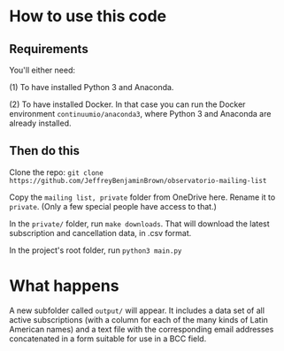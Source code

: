 # How to use this code

## Requirements
You'll either need:

(1) To have installed Python 3 and Anaconda.

(2) To have installed Docker. In that case you can run the Docker environment `continuumio/anaconda3`, where Python 3 and Anaconda are already installed.

## Then do this
Clone the repo: `git clone https://github.com/JeffreyBenjaminBrown/observatorio-mailing-list`

Copy the `mailing list, private` folder from OneDrive here. Rename it to `private`. (Only a few special people have access to that.)

In the `private/` folder, run `make downloads`. That will download the latest subscription and cancellation data, in .csv format.

In the project's root folder, run `python3 main.py`


# What happens
A new subfolder called `output/` will appear. It includes a data set of all active subscriptions (with a column for each of the many kinds of Latin American names) and a text file with the corresponding email addresses concatenated in a form suitable for use in a BCC field.

